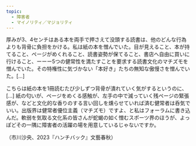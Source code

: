 ```yaml
---
topic:
  - 障害者
  - マイノリティ／マジョリティ
---
```

厚みが3、4センチはある本を両手で押さえて没頭する読書は、他のどんな行為よりも背骨に負担をかける。私は紙の本を憎んでいた。目が見えること、本が持てること、ページがめくれること、読書姿勢が保てること、書店へ自由に買いに行けること、ーーー5つの健常性を満たすことを要求する読書文化のマチズモを憎んでいた。その特権性に気づかない「本好き」たちの無知な傲慢さを憎んでいた。\[…]

こちらは紙の本を1冊読むたび少しずつ背骨が潰れていく気がするというのに、\[…] 紙の匂いが、ページをめくる感触が、左手の中で減っていく残ページの緊張感が、などと文化的な香りのする言い回しを燻らせていれば済む健常者は呑気でいい。出版界は健常者優位主義（マチズモ）ですよ、と私はフォーラムに書き込んだ。軟弱を気取る文化系の皆さんが蛇蝎の如く憎むスポーツ界のほうが、よっぽどその一隅に障害者の活躍の場を用意しているじゃないですか。

（市川沙央、2023『ハンチバック』文藝春秋）